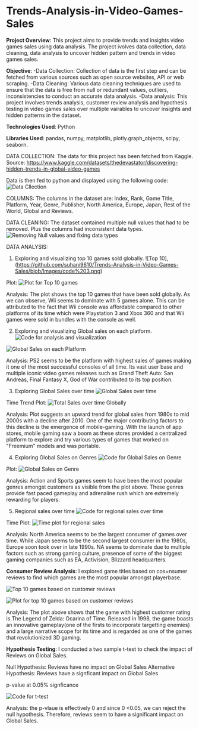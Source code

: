 # Trends-Analysis-in-Video-Games-Sales

**Project Overview**: This project aims to provide trends and insights video games sales using data analysis. The project ivolves data collection, data cleaning, data analysis to uncover hidden pattern and trends in video games sales. 

**Objective**: 
-Data Collection: Collection of data is the first step and can be fetched from various sources such as open source websites, API or web scraping.
-Data Cleaning: Various data cleaning techniques are used to ensure that the data is free from null or redundant values, outliers, inconsistencies to conduct an accurate data analysis. 
-Data analysis: This project involves trends analysis, customer review analysis and hypothesis testing in video games sales over multiple vairables to uncover insights and hidden patterns in the dataset.

**Technologies Used**: Python

**Libraries Used**: pandas, numpy, matplotlib, plotly.graph_objects, scipy, seaborn.


DATA COLLECTION:
The data for this project has been fetched from Kaggle. Source: https://www.kaggle.com/datasets/thedevastator/discovering-hidden-trends-in-global-video-games

Data is then fed to python and displayed using the following code:
![Data Cllection](https://github.com/suhani9610/Trends-Analysis-in-Video-Games-Sales/blob/main/Screen%20Shot%202023-12-11%20at%209.44.57%20PM.png)

COLUMNS: The columns in the dataset are: Index, Rank, Game Title, Platform, Year, Genre, Publisher, North America,
Europe, Japan, Rest of the World, Global and Reviews. 

DATA CLEANING:
The dataset contained multiple null values that had to be removed. Plus the columns had inconsistent data types. 
![Removing Null values and fixing data types](https://github.com/suhani9610/Trends-Analysis-in-Video-Games-Sales/blob/Images/Screen%20Shot%202023-12-11%20at%209.46.14%20PM.png)

DATA ANALYSIS:
1. Exploring and visualizing top 10 games sold globally.
![Top 10],(https://github.com/suhani9610/Trends-Analysis-in-Video-Games-Sales/blob/Images/code%203.png)

Plot:
![Plot for Top 10 games](https://github.com/suhani9610/Trends-Analysis-in-Video-Games-Sales/blob/Images/figure%201.png)

Analysis: The plot shows the top 10 games that have been sold globally. As we can observe, Wii seems to dominate with 5 games alone. This can be attributed to the fact that Wii console was affordable compared to other platforms of its time which were Playstation 3 and Xbox 360 and that Wii games were sold in bundles with the console as well.

2. Exploring and visualizing Global sales on each platform.
![Code for analysis and visualization](https://github.com/suhani9610/Trends-Analysis-in-Video-Games-Sales/blob/Images/code%204.png)

![Global Sales on each Platform](https://github.com/suhani9610/Trends-Analysis-in-Video-Games-Sales/blob/Images/figure%202.png)

Analysis: PS2 seems to be the platform with highest sales of games making it one of the most successful consoles of all time. Its vast user base and multiple iconic video games releases such as Grand Theft Auto: San Andreas, Final Fantasy X, God of War contributed to its top position. 

3. Exploring Global Sales over time
![Global Sales over time](https://github.com/suhani9610/Trends-Analysis-in-Video-Games-Sales/blob/Images/code%205.png)

Time Trend Plot:
![Total Sales over time Globally](https://github.com/suhani9610/Trends-Analysis-in-Video-Games-Sales/blob/Images/figure%203.png)

Analysis: Plot suggests an upward trend for global sales from 1980s to mid 2000s with a decline after 2010. One of the major contributing factors to this decline is the emergence of mobile-gaming. With the launch of app stores, mobile gaming saw a boom as these stores provided a centralized platform to explore and try various types of games that worked on "Freemium" models and was portable. 

4. Exploring Global Sales on Genres
![Code for Global Sales on Genre](https://github.com/suhani9610/Trends-Analysis-in-Video-Games-Sales/blob/Images/code%206.png)

Plot:
![Global Sales on Genre](https://github.com/suhani9610/Trends-Analysis-in-Video-Games-Sales/blob/Images/figure%204.png)

Analysis: Action and Sports games seem to have been the most popular genres amongst customers as visible from the plot above. These genres provide fast paced gameplay and adrenaline rush which are extremely rewarding for players. 

5. Regional sales over time
![Code for regional sales over time](https://github.com/suhani9610/Trends-Analysis-in-Video-Games-Sales/blob/Images/code%207.png)

Time Plot:
![Time plot for regional sales](https://github.com/suhani9610/Trends-Analysis-in-Video-Games-Sales/blob/Images/figure%206.png)

Analysis: North America seems to be the largest consumer of games over time. While Japan seems to be the second largest consumer in the 1980s, Europe soon took over in late 1990s. NA seems to dominate due to multiple factors such as  strong gaming culture, presence of some of the biggest gaming companies such as EA, Activision, Blizzard headquarters.  

**Consumer Review Analysis**:
I explored game titles based on cos=nsumer reviews to find which games are the most popular amongst playerbase. 

![Top 10 games based on customer reviews](https://github.com/suhani9610/Trends-Analysis-in-Video-Games-Sales/blob/Images/code%208.png)

![Plot for top 10 games based on customer reviews](https://github.com/suhani9610/Trends-Analysis-in-Video-Games-Sales/blob/Images/figure%205.png)

Analysis: The plot above shows that the game with highest customer rating is The Legend of Zelda: Ocarina of Time. Released in 1998, the game boasts an innovative gameplay(one of the firsts to incorporate targetting enemies) and a large narrative scope for its time and is regarded as one of the games that revolutionized 3D gaming. 

**Hypothesis Testing**:
I conducted a two sample t-test to check the impact of Reviews on Global Sales. 

Null Hypothesis: Reviews have no impact on Global Sales
Alternative Hypothesis: Reviews have a signficant impact on Global Sales

p-value at 0.05% signficance

![Code for t-test](https://github.com/suhani9610/Trends-Analysis-in-Video-Games-Sales/blob/Images/code%209.png)

Analysis: the p-vlaue is effectively 0 and since 0 <0.05, we can reject the null hypothesis. Therefore, reviews seem to have a significant impact on Global Sales. 
















